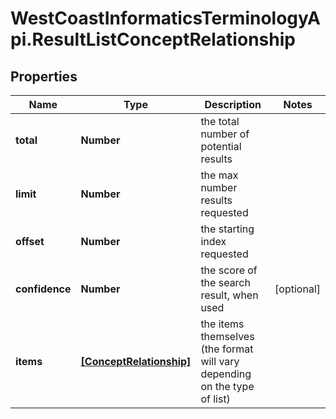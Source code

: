 # WestCoastInformaticsTerminologyApi.ResultListConceptRelationship

## Properties

Name | Type | Description | Notes
------------ | ------------- | ------------- | -------------
**total** | **Number** | the total number of potential results | 
**limit** | **Number** | the max number results requested | 
**offset** | **Number** | the starting index requested | 
**confidence** | **Number** | the score of the search result, when used | [optional] 
**items** | [**[ConceptRelationship]**](ConceptRelationship.md) | the items themselves (the format will vary depending on the type of list) | 


